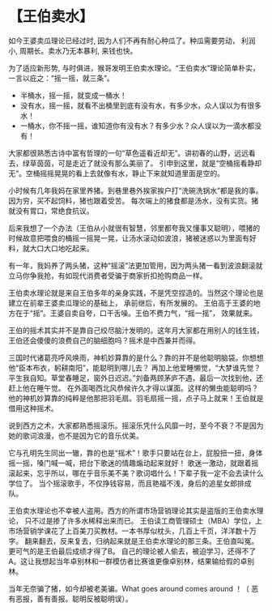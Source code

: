# 【王伯卖水】

如今王婆卖瓜理论已经过时, 因为人们不再有耐心种瓜了。种瓜需要劳动， 利润小, 周期长。卖水乃无本暴利, 来钱也快。

为了适应新形势, 与时俱进，猴哥发明王伯卖水理论。“王伯卖水”理论简单朴实，一言以庇之：“摇一摇，就三条”。 
-	半桶水，摇一摇，就变成一桶水！
- 没有水，摇一摇，就看不出桶里到底有没有水，有多少水，众人误以为有很多水！ 
- 一桶水，你不摇一摇，谁知道你有没有水？有多少水？众人误以为一滴水都没有！ 

大家都很熟悉古诗中富有哲理的一句“草色遥看近却无”。讲初春的山野，远远看去，绿草茵茵，可是走近了就没有那么美丽了。
引申到这里，就是“空桶摇看静却无”。空桶摇摇晃晃的看上去就像有水，静止下来就知道里面是空的。 

小时候有几年我妈在家里养猪。到巷里巷外挨家挨户打“洗碗洗锅水”都是我的事。因为穷，买不起饲料，猪也跟着受苦。
每次端上的猪食都是汤水，没有实货。猪就没有胃口，常绝食抗议。 

后来我想了一个办法（王伯从小就很有智慧，邻里都夸我又懂事又聪明），喂猪的时候故意把喂食的桶摇一摇晃一晃，让汤水滚动如波浪，猪被迷惑以为里面有好料，就大口大口地吃起来。

有一年，我妈养了两头猪，这种“摇滚”法更加管用，因为两头猪一看到波浪翻滚就立马你争我抢，有如现代消费者受骗于商家折扣抢购商品一样。

王伯卖水理论就是来自王伯多年的亲身实践，不是凭空捏造的。当然这个理论也是建立在前辈王婆卖瓜理论的基础上， 承前继后，有所发展的。 
王伯高于王婆的地方在于“摇”。王婆自卖自夸，口干舌噪。王伯不费力气，“摇一摇”， 效果就来。

王伯的摇术其实并不是靠自己绞尽脑汁发明的。这年月大家都在用别人的钱生钱，王伯还会傻傻的浪费自己的脑细胞吗？摇术是中西兼并而得。

三国时代诸葛亮呼风唤雨，神机妙算靠的是什么？靠的并不是他聪明脑袋。你想想他“臣本布衣，躬耕南阳”，能聪明到哪儿去？
再加上他爱睡懒觉，“大梦谁先觉？平生我自知。草堂春睡足，窗外日迟迟。”刘备两顾茅庐不遇，最后一次找到他，还赶上他在睡午觉。
在外面喝西北风恭候许久才得以谋面。这样的懒虫能聪明吗？他的神机妙算靠的纯粹是他那把羽毛扇。羽毛扇摇一摇，点子马上就来！王伯就是借用这种摇术。

说到西方之术，大家都熟悉摇滚乐。摇滚乐凭什么风靡一时，至今不衰？不是因为她的歌词浪漫，也不是因为它的音乐优美。

它与孔明先生同出一辙，靠的也是“摇术”！歌手只要站在台上，屁股扭一扭，身体摇一摇，嗓门喊一喊，把台下歌迷的情趣煽动起来就好！
歌迷一激动，就跟着摇滚起来，忘乎所以，哪在乎音乐美不美？歌词唱什么！下辈子我一定不会去读什么学位了。
当个摇滚歌手，不仅挣钱容易，而且艳福不浅，身后的追星女郎排成队。

王伯卖水理论也不幸被人盗用。西方的所谓市场营销理论其实是盗版的王伯卖水理论， 只不过是掺了许多水稀释出来而已。
王伯读工商管理硕士（MBA）学位，上市场营销学课花了上百美刀买教材。一本书厚似枕头，几百上千页，洋洋数十万字。
翻来翻去，反来复去，归纳起来就是王伯卖水理论的那三条。王伯直叫冤。更可气的是王伯最后成绩才得了B。
自己的理论被人偷去，被迫学习，还得不了A。这让我想起当年卓别林和一群模仿者比赛谁更像卓别林，结果输给假的卓别林。 

当年无奈骗了猪，如今却被老美骗。What goes around comes around ！（ 恶有恶报，善有善报。聪明反被聪明误）。
